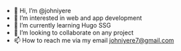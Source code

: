 - 👋 Hi, I’m @johniyere
- 👀 I’m interested in web and app development
- 🌱 I’m currently learning Hugo SSG
- 💞️ I’m looking to collaborate on any project
- 📫 How to reach me via my email johniyere7@gmail.com

<!---
johniyere/johniyere is a ✨ special ✨ repository because its `README.md` (this file) appears on your GitHub profile.
You can click the Preview link to take a look at your changes.
--->

